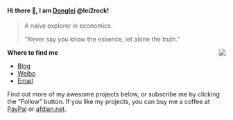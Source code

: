 #### Hi there 👋, I am [Donglei](https://dlzhang.com) @lei2rock!

> A naïve explorer in economics. 
>
> "Never say you know the essence, let alone the truth."

<img src="https://github-readme-stats.mrdulin.vercel.app/api?username=lei2rock&show_icons=true&hide_border=true&include_all_commits=true" align="right">

**Where to find me**

- [Blog](https://blog.dlzhang.com)
- [Weibo](https://weibo.com/7216640993)
- [Email](mailto:lei2rock@outlook.com)

Find out more of my awesome projects below, or subscribe me by clicking the "Follow" button. If you like my projects, you can buy me a coffee at [PayPal](https://paypal.me/lei2rock) or [afdian.net](https://afdian.net/@lei2rock).
